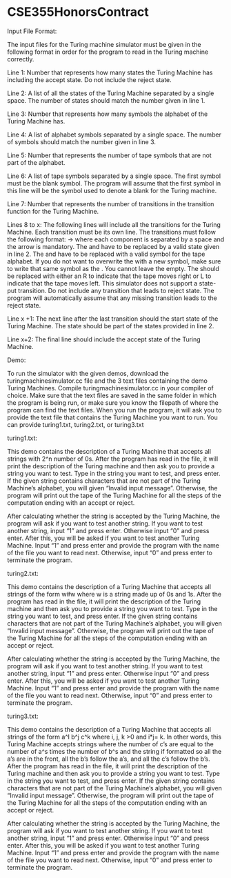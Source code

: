 # CSE355HonorsContract
Input File Format:

The input files for the Turing machine simulator must be given in the following format in order for the program to read in the Turing machine correctly.

Line 1: Number that represents how many states the Turing Machine has including the accept state. Do not include the reject state.

Line 2: A list of all the states of the Turing Machine separated by a single space. The number of states should match the number given in line 1.

Line 3: Number that represents how many symbols the alphabet of the Turing Machine has.

Line 4: A list of alphabet symbols separated by a single space. The number of symbols should match the number given in line 3.

Line 5: Number that represents the number of tape symbols that are not part of the alphabet. 

Line 6: A list of tape symbols separated by a single space. The first symbol must be the blank symbol. The program will assume that the first symbol in this line will be the symbol used to denote a blank for the Turing machine. 

Line 7: Number that represents the number of transitions in the transition function for the Turing Machine.

Lines 8 to x: The following lines will include all the transitions for the Turing Machine. Each transition must be its own line. The transitions must follow the following format: <current state> <symbol read> -> <new state> <overwrite symbol> <movement>  where each component is separated by a space and the arrow is mandatory. The <current state> and <new state> have to be replaced by a valid state given in line 2. The <symbol read> and <overwrite symbol> have to be replaced with a valid symbol for the tape alphabet. If you do not want to overwrite the <symbol read> with a new symbol, make sure to write that same symbol as the <overwrite symbol>. You cannot leave the <overwrite symbol> empty. The <movement> should be replaced with either an R to indicate that the tape moves right or L to indicate that the tape moves left. This simulator does not support a state-put transition. Do not include any transition that leads to reject state. The program will automatically assume that any missing transition leads to the reject state.

Line x +1: The next line after the last transition should the start state of the Turing Machine. The state should be part of the states provided in line 2.

Line x+2: The final line should include the accept state of the Turing Machine.

Demo:

To run the simulator with the given demos, download the turingmachinesimulator.cc file and the 3 text files containing the demo Turing Machines. Compile turingmachinesimulator.cc in your compiler of choice. Make sure that the text files are saved in the same folder in which the program is being run, or make sure you know the filepath of where the program can find the text files. When you run the program, it will ask you to provide the text file that contains the Turing Machine you want to run. You can provide turing1.txt, turing2.txt, or turing3.txt

turing1.txt:

This demo contains the description of a Turing Machine that accepts all strings with 2^n number of  0s. After the program has read in the file, it will print the description of the Turing machine and then ask you to provide a string you want to test. Type in the string you want to test, and press enter. If the given string contains characters that are not part of the Turing Machine’s alphabet, you will given “Invalid input message”. Otherwise, the program will print out the tape of the Turing Machine for all the steps of the computation ending with an accept or reject.

After calculating whether the string is accepted by the Turing Machine, the program will ask if you want to test another string. If you want to test another string, input “1” and press enter. Otherwise input “0” and press enter. After this, you will be asked if you want to test another Turing Machine. Input  “1” and press enter and provide the program with the name of the file you want to read next. Otherwise, input “0” and press enter to terminate the program. 

turing2.txt:

This demo contains the description of a Turing Machine that accepts all strings of the form w#w where w is a string made up of 0s and 1s. After the program has read in the file, it will print the description of the Turing machine and then ask you to provide a string you want to test. Type in the string you want to test, and press enter. If the given string contains characters that are not part of the Turing Machine’s alphabet, you will given “Invalid input message”. Otherwise, the program will print out the tape of the Turing Machine for all the steps of the computation ending with an accept or reject.

After calculating whether the string is accepted by the Turing Machine, the program will ask if you want to test another string. If you want to test another string, input “1” and press enter. Otherwise input “0” and press enter. After this, you will be asked if you want to test another Turing Machine. Input  “1” and press enter and provide the program with the name of the file you want to read next. Otherwise, input “0” and press enter to terminate the program. 

turing3.txt:

This demo contains the description of a Turing Machine that accepts all strings of the form a^I b^j c^k where i, j, k >0 and i*j= k. In other words, this Turing Machine accepts strings where the number of c’s are equal to the number of a^s times the number of b^s and the string if formatted so all the a’s are in the front, all the b’s follow the a’s, and all the c’s follow the b’s. After the program has read in the file, it will print the description of the Turing machine and then ask you to provide a string you want to test. Type in the string you want to test, and press enter. If the given string contains characters that are not part of the Turing Machine’s alphabet, you will given “Invalid input message”. Otherwise, the program will print out the tape of the Turing Machine for all the steps of the computation ending with an accept or reject.

After calculating whether the string is accepted by the Turing Machine, the program will ask if you want to test another string. If you want to test another string, input “1” and press enter. Otherwise input “0” and press enter. After this, you will be asked if you want to test another Turing Machine. Input  “1” and press enter and provide the program with the name of the file you want to read next. Otherwise, input “0” and press enter to terminate the program. 
